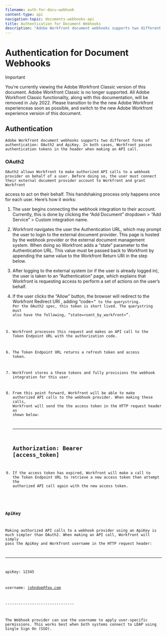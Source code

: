 ```yaml
---
filename: auth-for-docu-webhook
content-type: api
navigation-topic: documents-webhooks-api
title: Authentication for Document Webhooks
description: "Adobe Workfront document webhooks supports two different forms of authentication: OAuth2 and ApiKey. In both cases, Workfront passes authentication tokens in the header when making an API call."
---
```


# Authentication for Document Webhooks

>[!IMPORTANT]
>
>You're currently viewing the Adobe Workfront Classic version of this document. Adobe Workfront Classic is no longer supported. All Adobe Workfront Classic functionality, along with this documentation, will be removed in July 2022. Please transition to the the new Adobe Workfront experienceas soon as possible, and switch to the new Adobe Workfront experience version of this document.

## **Authentication**

```Adobe Workfront document webhooks supports two different forms of authentication: OAuth2 and ApiKey. In both cases, Workfront passes authentication tokens in the header when making an API call.```

### OAuth2

```OAuth2 allows Workfront to make authorized API calls to a webhook provider on behalf of a user. Before doing so, the user must connect their external document provider account to Workfront and grant Workfront```

access to act on their behalf. This handshaking process only happens once for each user. Here’s how it works:

1. The user begins connecting the webhook integration to their account. Currently, this is done by&nbsp;clicking the “Add Document” dropdown > “Add Service” > Custom integration name.
1. Workfront navigates the user the Authentication URL, which may prompt the user to login to the&nbsp;external document provider. This page is hosted by the webhook provider or the external document management system. When doing so Workfront adds a “state” parameter to the Authentication URL. This value must be passed back to Workfront by appending the same value to the Workfront Return URI in the step below.
1. After logging to the external system (or if the user is already logged in), the user is taken to an&nbsp;“Authentication” page, which explains that Workfront is requesting access to perform a set of actions on the user’s behalf.
1. If the user clicks the “Allow” button, the browser will redirect to the Workfront Redirect URI , adding “code=<code>” to the querystring. Per the OAuth2 spec, this token is short lived. The querystring must also have the following, “state=<sent_by_workfront>”.
1. Workfront processes this request and makes an API call to the Token Endpoint URL with the&nbsp;authorization code.
1. The Token Endpoint URL returns a refresh token and access token.
1. Workfront stores a these tokens and fully provisions the webhook integration for this user.
1. From this point forward, Workfront will be able to make authorized API calls to the webhook provider.&nbsp;When making these calls, Workfront will send the the access token in the HTTP request header as shown below:  
  
   -------------------------------  
   Authorization: Bearer [access_token] ­­­­­­­­­­­­­­­­­­­­­­­­­­  
   -------------------------------

1. If the access token has expired, Workfront will make a call to the Token Endpoint URL to retrieve a&nbsp;new access token then attempt the authorized API call again with the new access token.

### ApiKey

Making authorized API calls to a webhook provider using an ApiKey is much simpler than OAuth2. When making an API call, Workfront will simply pass the ApiKey and Workfront username in the HTTP request header:&nbsp;

-------------------------------

apiKey: 12345

username: johndoe@foo.com

-------------------------------&nbsp;

The Webhook provider can use the username to apply user-specific permissions. This works best when both systems connect to LDAP using Single Sign On (SSO).

<!--
<div data-mc-conditions="QuicksilverOrClassic.Draft mode">
<h3>Adding Request Headers (optional)</h3>
<p>In addition to using either OAuth2 tokens or an ApiKey for authentication, Workfront can send a predefined set of headers to the webhook provider for every API call. A Workfront admin can setup set this up when&nbsp;registering or editing a Webook Integration, as described in the section above. See Registering a Webhook Integration.</p>
<p>For example, this can be used for Basic Authentication. To do this, the Workfront administrator would add the following Request Header information in the Custom Integration dialog:</p>
<p>&nbsp; &nbsp; &nbsp;Authorization Basic QWxhZGRpbjpvcGVuIHNlc2FtZQ==</p>
<p>where QWxhZGRpbjpvcGVuIHNlc2FtZQ== is a base-64 encoded string of “username:password”. See Basic Authentication . Provided that this added, Workfront will pass this in the HTTP request header, in addition to other request headers:&nbsp;</p>
<p>-------------------------------</p>
<p>apiKey: 12345</p>
<p>username: johndoe@foo.com</p>
<p>Authorization: Basic QWxhZGRpbjpvcGVuIHNlc2FtZQ== ­­­­­­­­­­­­­­­­­­­­­­­­­­</p>
<p>-------------------------------</p>
</div>
-->

